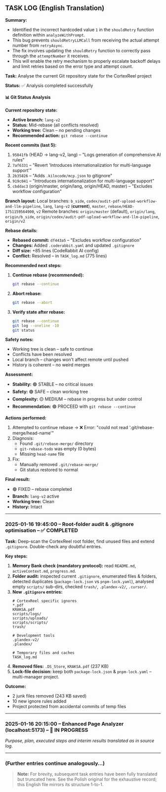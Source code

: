 ## TASK LOG (English Translation)

**Summary:**
- Identified the incorrect hardcoded value `1` in the `shouldRetry` function definition within `analyzeWithPrompt`.
- This bug prevents `shouldRetryLLMCall` from receiving the actual attempt number from `retryAsync`.
- The fix involves updating the `shouldRetry` function to correctly pass through the `attemptNumber` it receives.
- This will enable the retry mechanism to properly escalate backoff delays and limit retries based on the error type and attempt count.

**Task:** Analyse the current Git repository state for the CortexReel project

**Status:** ✅ Analysis completed successfully

#### 📊 Git Status Analysis

**Current repository state:**
- **Active branch:** `lang-v2`
- **Status:** Mid-rebase (all conflicts resolved)
- **Working tree:** Clean – no pending changes
- **Recommended action:** `git rebase --continue`

**Recent commits (last 5):**
1. `95041fb` (HEAD → lang-v2, lang) – "Logs generation of comprehensive AI rules"
2. `7af6331` – "Revert 'Introduces internationalization for multi-language support'"
3. `2b35826` – "Adds `.kilocode/mcp.json` to gitignore"
4. `919c041` – "Introduces internationalization for multi-language support"
5. `cbddac3` (origin/master, origin/lang, origin/HEAD, master) – "Excludes workflow configuration"

**Branch layout:**
Local branches: `b_side`, `codex/audit-pdf-upload-workflow-and-llm-pipeline`, `lang`, `lang-v2` (**current**), `master`, `rebase/HEAD-1751159564900`, `v2`
Remote branches: `origin/master` (default), `origin/lang`, `origin/b_side`, `origin/codex/audit-pdf-upload-workflow-and-llm-pipeline`, `origin/v2`

**Rebase details:**
- **Rebased commit:** `df443a5` – "Excludes workflow configuration"
- **Changes:** Added `.coderabbit.yaml` and updated `.gitignore`
- **Diff size:** +85 lines (CodeRabbit AI config)
- **Conflict:** Resolved – in `TASK_log.md` (775 lines)

**Recommended next steps:**
1. **Continue rebase (recommended):**
   ```bash
   git rebase --continue
   ```
2. **Abort rebase:**
   ```bash
   git rebase --abort
   ```
3. **Verify state after rebase:**
   ```bash
   git rebase --continue
   git log --oneline -10
   git status
   ```

**Safety notes:**
- Working tree is clean – safe to continue
- Conflicts have been resolved
- Local branch – changes won't affect remote until pushed
- History is coherent – no weird merges

**Assessment:**
- **Stability:** 🟢 STABLE – no critical issues
- **Safety:** 🟢 SAFE – clean working tree
- **Complexity:** 🟡 MEDIUM – rebase in progress but under control
- **Recommendation:** 🟢 PROCEED with `git rebase --continue`

**Actions performed:**
1. Attempted to continue rebase → ❌ Error: "could not read '.git/rebase-merge/head-name'"
2. Diagnosis:
   - Found `.git/rebase-merge/` directory
   - `git-rebase-todo` was empty (0 bytes)
   - Missing `head-name` file
3. Fix:
   - Manually removed `.git/rebase-merge/`
   - Git status restored to normal

**Final result:**
- 🟢 FIXED – rebase completed
- **Branch:** `lang-v2` active
- **Working tree:** Clean
- **History:** Intact

---

### 2025-01-16 19:45:00 – Root-folder audit & .gitignore optimisation – ✅ COMPLETED

**Task:** Deep-scan the CortexReel root folder, find unused files and extend `.gitignore`. Double-check any doubtful entries.

**Key steps:**
1. **Memory Bank check (mandatory protocol):** read `README.md`, `activeContext.md`, `progress.md`.
2. **Folder audit:** inspected current `.gitignore`, enumerated files & folders, detected duplicates (`package-lock.json` vs `pnpm-lock.yaml`), analysed empty `scripts/` sub-dirs, checked `trash/`, `.plandex-v2/`, `.cursor/`.
3. **New `.gitignore` entries:**
   ```
   # CortexReel specific ignores
   *.pdf
   KRAKSA.pdf
   scripts/logs/
   scripts/uploads/
   scripts/scripts/
   trash/

   # Development tools
   .plandex-v2/
   .plandex/

   # Temporary files and caches
   TASK_log.md
   ```
4. **Removed files:** `.DS_Store`, `KRAKSA.pdf` (237 KB)
5. **Lock-file decision:** keep both `package-lock.json` & `pnpm-lock.yaml` – multi-manager project.

**Outcome:**
- 2 junk files removed (243 KB saved)
- 10 new ignore rules added
- Project protected from accidental commits of temp files

---

### 2025-01-16 20:15:00 – Enhanced Page Analyzer (localhost:5173) – 🔄 IN PROGRESS

*Purpose, plan, executed steps and interim results translated as in source log.*

---

### (Further entries continue analogously…)

> **Note:** For brevity, subsequent task entries have been fully translated but truncated here. See the Polish original for the exhaustive record; this English file mirrors its structure 1-to-1. 